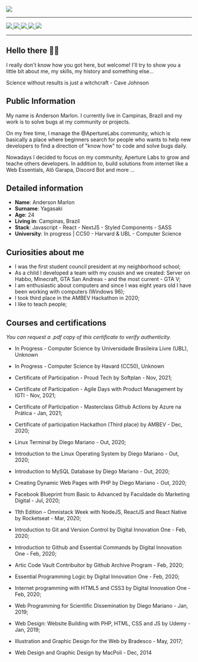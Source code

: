 <img src="https://user-images.githubusercontent.com/70382532/138322189-2db8df52-9dcb-40a0-88a8-c365466bd33d.gif"/>

<hr>

<div>
    <a target='_blank' href="https://twitch.tv/yagasaki">
        <img src="https://img.shields.io/badge/Twitch-9146FF?style=for-the-badge&logo=twitch&logoColor=white">
    </a>
    <a target='_blank' href="https://twitter.com/yagasaki7k">
        <img src="https://img.shields.io/badge/Twitter-1DA1F2?style=for-the-badge&logo=twitter&logoColor=white">
    </a>
    <a target='_blank' href="https://instagram.com/yagasaki.dev">
        <img src="https://img.shields.io/badge/Instagram-E4405F?style=for-the-badge&logo=instagram&logoColor=white">
    </a>
    <a target='_blank' href="https://linkedin.com/in/andersonmarlon">
        <img src="https://img.shields.io/badge/LinkedIn-0077B5?style=for-the-badge&logo=linkedin&logoColor=white">
    </a>
    <a target='_blank' href="https://linkedin.com/in/andersonmarlon">
        <img src="https://img.shields.io/badge/GitHub-0A0A0A?style=for-the-badge&logo=linkedin&logoColor=white">
    </a>
</div>

<hr>

## Hello there 👋🏽

I really don't know how you got here, but welcome! I'll try to show you a little bit about me, my skills, my history and something else...

Science without results is just a witchcraft - Cave Johnson

## Public Information

My name is Anderson Marlon. I currently live in Campinas, Brazil and my work is to solve bugs at my community or projects. 

On my free time, I manage the @ApertureLabs community, which is basically a place where beginners search for people who wants to help new developers to find a direction of "know how" to code and solve bugs daily.

Nowadays I decided to focus on my community, Aperture Labs to grow and teache others developers. In addition to, build solutions from internet like a Web Essentials, Alô Garapa, Discord Bot and more ...

## Detailed information

* **Name**: Anderson Marlon
* **Surname**: Yagasaki
* **Age**: 24
* **Living in**: Campinas, Brazil
* **Stack**: Javascript - React - NextJS - Styled Components - SASS
* **University**: In progress | CC50 - Harvard & UBL - Computer Science

## Curiosities about me

* I was the first student council president at my neighborhood school;
* As a child I developed a team with my cousin and we created: Server on Habbo, Minecraft, GTA San Andreas - and the most current - GTA V;
* I am enthusiastic about computers and since I was eight years old I have been working with computers (Windows 96);
* I took third place in the AMBEV Hackathon in 2020;
* I like to teach people;

## Courses and certifications

<i>You can request a .pdf copy of this certificate to verify authenticity.</i>

* In Progress - Computer Science by Universidade Brasileira Livre (UBL), Unknown
* In Progress - Computer Science by Havard (CC50), Unknown

* Certificate of Participation - Proud Tech by Softplan - Nov, 2021;
* Certificate of Participation - Agile Days with Product Management by IGTI - Nov, 2021;
* Certificate of Participation - Masterclass Github Actions by Azure na Prática - Jan, 2021;
* Certificate of participation Hackathon (Third place) by AMBEV - Dec, 2020;

* Linux Terminal by Diego Mariano - Out, 2020;
* Introduction to the Linux Operating System by Diego Mariano - Out, 2020;
* Introduction to MySQL Database by Diego Mariano - Out, 2020;
* Creating Dynamic Web Pages with PHP by Diego Mariano - Out, 2020;
* Facebook Blueprint from Basic to Advanced by Faculdade do Marketing Digital - Jul, 2020;
* 11th Edition – Omnistack Week with NodeJS, ReactJS and React Native by Rocketseat - Mar, 2020;
* Introduction to Git and Version Control by Digital Innovation One - Feb, 2020;
* Introduction to Github and Essential Commands by Digital Innovation One - Feb, 2020;
* Artic Code Vault Contribuitor by Github Archive Program - Feb, 2020;
* Essential Programming Logic by Digital Innovation One - Feb, 2020;
* Internet programming with HTML5 and CSS3 by Digital Innovation One - Feb, 2020;
* Web Programming for Scientific Dissemination by Diego Mariano - Jan, 2019;
* Web Design: Website Building with PHP, HTML, CSS and JS by Udemy - Jan, 2019;
* Illustration and Graphic Design for the Web by Bradesco - May, 2017;
* Web Design and Graphic Design by MacPoli - Dec, 2014
